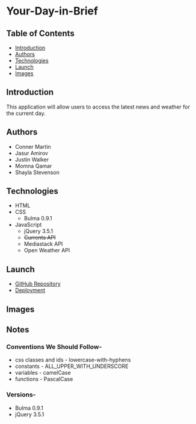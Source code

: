 # Your-Day-in-Brief

## Table of Contents

- [Introduction](#introduction)
- [Authors](#authors)
- [Technologies](#technologies)
- [Launch](#launch)
- [Images](#images)

## Introduction

This application will allow users to access the latest news and weather for the current day.

## Authors

- Conner Martin
- Jasur Amirov
- Justin Walker
- Momna Qamar
- Shayla Stevenson

## Technologies

- HTML
- CSS
  - Bulma 0.9.1
- JavaScript
  - jQuery 3.5.1
  - ~~Currents API~~
  - Mediastack API
  - Open Weather API

## Launch

- [GitHub Repository](https://github.com/Connerjm/Your-Day-in-Brief)
- [Deployment](https://connerjm.github.io/Your-Day-in-Brief/)

## Images

## Notes

### Conventions We Should Follow-

- css classes and ids - lowercase-with-hyphens
- constants - ALL_UPPER_WITH_UNDERSCORE
- variables - camelCase
- functions - PascalCase

### Versions-

- Bulma 0.9.1
- jQuery 3.5.1
